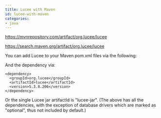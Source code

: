 ```yaml
---
title: Lucee with Maven
id: lucee-with-maven
categories:
- java
---
```


<https://mvnrepository.com/artifact/org.lucee/lucee>

<https://search.maven.org/artifact/org.lucee/lucee>

You can add Lucee to your Maven pom.xml files via the following:

And the dependency via:

```lucee
<dependency>
  <groupId>org.lucee</groupId>
  <artifactId>lucee</artifactId>
  <version>5.3.8.206</version>
</dependency>
```

Or the single Lucee jar artifactId is "lucee-jar". (The above has all the dependencies, with the exception of database drivers which are marked as "optional", thus not included by default.)
